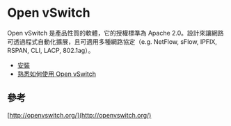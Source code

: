 # Open vSwitch

Open vSwitch 是產品性質的軟體，它的授權標準為 Apache 2.0。設計來讓網路可透過程式自動化擴展，且可適用多種網路協定（e.g. NetFlow, sFlow, IPFIX, RSPAN, CLI, LACP, 802.1ag）。

* [安裝](https://github.com/imac-cloud/SDN-tutorial/tree/master/OpenvSwitch/Install)
* [熟悉如何使用 Open vSwitch](https://github.com/imac-cloud/SDN-tutorial/tree/master/OpenvSwitch/Walkthrough)

## 參考

[http://openvswitch.org/](http://openvswitch.org/)